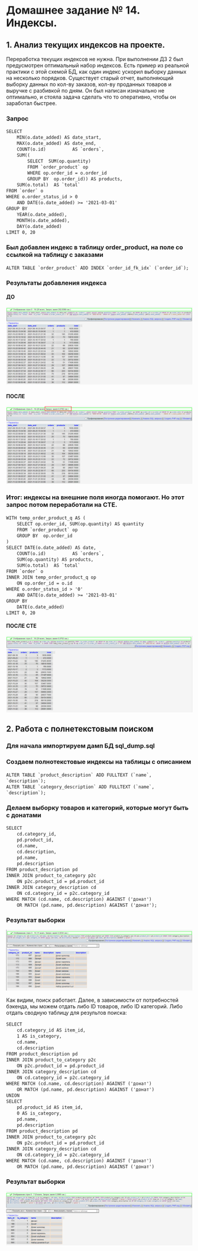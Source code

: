 # Домашнее задание № 14. Индексы.
## 1. Анализ текущих индексов на проекте.
Переработка текущих индексов не нужна. При выполнении ДЗ 2 был предусмотрен оптимальный набор индексов.
Есть пример из реальной практики с этой схемой БД, как один индекс ускорил выборку данных на несколько порядков.
Существует старый отчет, выполняющий выборку данных по кол-ву заказов, кол-ву проданных товаров и выручке с разбивкой по дням.
Он был написан изначально не оптимально, и стояла задача сделать что то оперативно, чтобы он заработал быстрее.

### Запрос

    SELECT  
        MIN(o.date_added) AS date_start,
        MAX(o.date_added) AS date_end,
        COUNT(o.id)          AS `orders`,
        SUM((
            SELECT  SUM(op.quantity)
            FROM `order_product` op
            WHERE op.order_id = o.order_id
            GROUP BY  op.order_id)) AS products,
        SUM(o.total)  AS `total`
    FROM `order` o
    WHERE o.order_status_id > 0
        AND DATE(o.date_added) >= '2021-03-01'
    GROUP BY  
        YEAR(o.date_added),
        MONTH(o.date_added),
        DAY(o.date_added)
    LIMIT 0, 20

### Был добавлен индекс в таблицу order_product, на поле со ссылкой на таблицу с заказами

    ALTER TABLE `order_product` ADD INDEX `order_id_fk_idx` (`order_id`);

### Результаты добавления индекса

#### ДО
![Результаты добавления индекса](./img/001.png)

#### ПОСЛЕ
![Результаты добавления индекса](./img/002.png)

### Итог: индексы на внешние поля иногда помогают. Но этот запрос потом переработали на CTE.

    WITH temp_order_product_q AS (
        SELECT op.order_id, SUM(op.quantity) AS quantity
        FROM `order_product` op
        GROUP BY  op.order_id
    )
    SELECT DATE(o.date_added) AS date,
        COUNT(o.id)          AS `orders`,
        SUM(op.quantity) AS products,
        SUM(o.total)  AS `total`
    FROM `order` o
    INNER JOIN temp_order_product_q op
        ON op.order_id = o.id
    WHERE o.order_status_id > '0'
        AND DATE(o.date_added) >= '2021-03-01'
    GROUP BY 
        DATE(o.date_added)
    LIMIT 0, 20

#### ПОСЛЕ CTE
![Результаты добавления индекса](./img/003.png)


## 2. Работа с полнетекстовым поиском
### Для начала импортируем дамп БД sql_dump.sql

### Создаем полнотекстовые индексы на таблицы с описанием
    ALTER TABLE `product_description` ADD FULLTEXT (`name`, `description`);
    ALTER TABLE `category_description` ADD FULLTEXT (`name`, `description`);

### Делаем выборку товаров и категорий, которые могут быть с донатами
    SELECT 
        cd.category_id, 
        pd.product_id, 
        cd.name, 
        cd.description, 
        pd.name, 
        pd.description 
    FROM product_description pd
    INNER JOIN product_to_category p2c
        ON p2c.product_id = pd.product_id
    INNER JOIN category_description cd
        ON cd.category_id = p2c.category_id
    WHERE MATCH (cd.name, cd.description) AGAINST ('донат')
        OR MATCH (pd.name, pd.description) AGAINST ('донат');

### Результат выборки
![Результаты выборки](./img/004.png)

Как видим, поиск работает. 
Далее, в зависимости от потребностей бэкенда, мы можем отдать либо ID товаров, либо ID категорий. 
Либо отдать сводную таблицу для результов поиска:

    SELECT 
        cd.category_id AS item_id, 
        1 AS is_category,
        cd.name, 
        cd.description
    FROM product_description pd
    INNER JOIN product_to_category p2c
        ON p2c.product_id = pd.product_id
    INNER JOIN category_description cd
        ON cd.category_id = p2c.category_id
    WHERE MATCH (cd.name, cd.description) AGAINST ('донат')
        OR MATCH (pd.name, pd.description) AGAINST ('донат')
    UNION 
    SELECT 
        pd.product_id AS item_id, 
        0 AS is_category,
        pd.name, 
        pd.description 
    FROM product_description pd
    INNER JOIN product_to_category p2c
        ON p2c.product_id = pd.product_id
    INNER JOIN category_description cd
        ON cd.category_id = p2c.category_id
    WHERE MATCH (cd.name, cd.description) AGAINST ('донат')
        OR MATCH (pd.name, pd.description) AGAINST ('донат')

### Результат выборки
![Результаты выборки](./img/005.png)